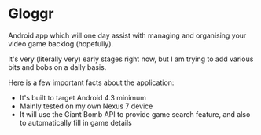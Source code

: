 Gloggr
======

Android app which will one day assist with managing and organising your video game backlog (hopefully).

It's very (literally very) early stages right now, but I am trying to add various bits and bobs on a daily basis.

Here is a few important facts about the application:
- It's built to target Android 4.3 minimum
- Mainly tested on my own Nexus 7 device
- It will use the Giant Bomb API to provide game search feature, and also to automatically fill in game details

